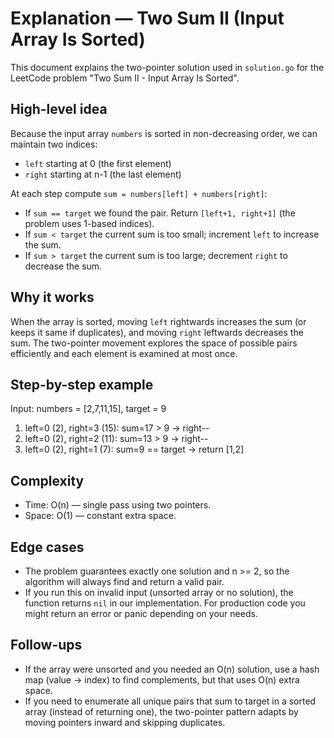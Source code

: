 # Explanation — Two Sum II (Input Array Is Sorted)

This document explains the two-pointer solution used in `solution.go` for the LeetCode problem "Two Sum II - Input Array Is Sorted".

High-level idea
----------------
Because the input array `numbers` is sorted in non-decreasing order, we can maintain two indices:

- `left` starting at 0 (the first element)
- `right` starting at n-1 (the last element)

At each step compute `sum = numbers[left] + numbers[right]`:

- If `sum == target` we found the pair. Return `[left+1, right+1]` (the problem uses 1-based indices).
- If `sum < target` the current sum is too small; increment `left` to increase the sum.
- If `sum > target` the current sum is too large; decrement `right` to decrease the sum.

Why it works
------------
When the array is sorted, moving `left` rightwards increases the sum (or keeps it same if duplicates), and moving `right` leftwards decreases the sum. The two-pointer movement explores the space of possible pairs efficiently and each element is examined at most once.

Step-by-step example
--------------------
Input: numbers = [2,7,11,15], target = 9

1. left=0 (2), right=3 (15): sum=17 > 9 -> right--
2. left=0 (2), right=2 (11): sum=13 > 9 -> right--
3. left=0 (2), right=1 (7): sum=9 == target -> return [1,2]

Complexity
----------
- Time: O(n) — single pass using two pointers.
- Space: O(1) — constant extra space.

Edge cases
----------
- The problem guarantees exactly one solution and n >= 2, so the algorithm will always find and return a valid pair.
- If you run this on invalid input (unsorted array or no solution), the function returns `nil` in our implementation. For production code you might return an error or panic depending on your needs.

Follow-ups
----------
- If the array were unsorted and you needed an O(n) solution, use a hash map (value -> index) to find complements, but that uses O(n) extra space.
- If you need to enumerate all unique pairs that sum to target in a sorted array (instead of returning one), the two-pointer pattern adapts by moving pointers inward and skipping duplicates.
